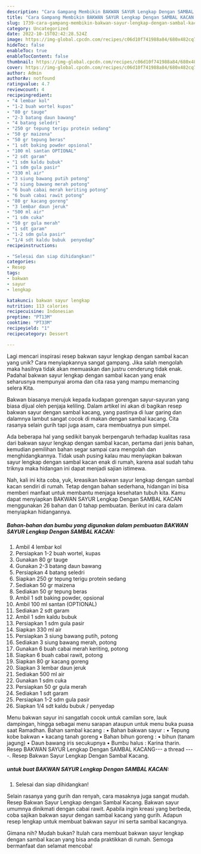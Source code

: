 ```yaml
---
description: "Cara Gampang Membikin BAKWAN SAYUR Lengkap Dengan SAMBAL KACAN yang Enak"
title: "Cara Gampang Membikin BAKWAN SAYUR Lengkap Dengan SAMBAL KACAN yang Enak"
slug: 1739-cara-gampang-membikin-bakwan-sayur-lengkap-dengan-sambal-kacan-yang-enak
category: Uncategorized
date: 2022-10-15T02:42:28.524Z
image: https://img-global.cpcdn.com/recipes/c06d10f741988a84/680x482cq70/bakwan-sayur-lengkap-dengan-sambal-kacan-foto-resep-utama.jpg
hideToc: false
enableToc: true
enableTocContent: false
thumbnail: https://img-global.cpcdn.com/recipes/c06d10f741988a84/680x482cq70/bakwan-sayur-lengkap-dengan-sambal-kacan-foto-resep-utama.jpg
cover: https://img-global.cpcdn.com/recipes/c06d10f741988a84/680x482cq70/bakwan-sayur-lengkap-dengan-sambal-kacan-foto-resep-utama.jpg
author: Admin
authorAv: notfound
ratingvalue: 4.7
reviewcount: 4
recipeingredient:
- "4 lembar kol"
- "1-2 buah wortel kupas"
- "80 gr tauge"
- "2-3 batang daun bawang"
- "4 batang seledri"
- "250 gr tepung terigu protein sedang"
- "50 gr maizena"
- "50 gr tepung beras"
- "1 sdt baking powder opsional"
- "100 ml santan OPTIONAL"
- "2 sdt garam"
- "1 sdm kaldu bubuk"
- "1 sdm gula pasir"
- "330 ml air"
- "3 siung bawang putih potong"
- "3 siung bawang merah potong"
- "6 buah cabai merah keriting potong"
- "6 buah cabai rawit potong"
- "80 gr kacang goreng"
- "3 lembar daun jeruk"
- "500 ml air"
- "1 sdm cuka"
- "50 gr gula merah"
- "1 sdt garam"
- "1-2 sdm gula pasir"
- "1/4 sdt kaldu bubuk  penyedap"
recipeinstructions:

- "Selesai dan siap dihidangkan!"
categories:
- Resep
tags:
- bakwan
- sayur
- lengkap

katakunci: bakwan sayur lengkap 
nutrition: 113 calories
recipecuisine: Indonesian
preptime: "PT13M"
cooktime: "PT33M"
recipeyield: "1"
recipecategory: Dessert

---
```





Lagi mencari inspirasi resep bakwan sayur lengkap dengan sambal kacan yang unik? Cara menyiapkannya sangat gampang. Jika salah mengolah maka hasilnya tidak akan memuaskan dan justru cenderung tidak enak. Padahal bakwan sayur lengkap dengan sambal kacan yang enak seharusnya mempunyai aroma dan cita rasa yang mampu memancing selera Kita.





Bakwan biasanya merujuk kepada kudapan gorengan sayur-sayuran yang biasa dijual oleh penjaja keliling. Dalam artikel ini akan di bagikan resep bakwan sayur dengan sambal kacang, yang pastinya di luar garing dan dalamnya lambut sangat cocok di makan dengan sambal kacang. Cita rasanya selain gurih tapi juga asam, cara membuatnya pun simpel.

Ada beberapa hal yang sedikit banyak berpengaruh terhadap kualitas rasa dari bakwan sayur lengkap dengan sambal kacan, pertama dari jenis bahan, kemudian pemilihan bahan segar sampai cara mengolah dan menghidangkannya. Tidak usah pusing kalau mau menyiapkan bakwan sayur lengkap dengan sambal kacan enak di rumah, karena asal sudah tahu triknya maka hidangan ini dapat menjadi sajian istimewa.






Nah, kali ini kita coba, yuk, kreasikan bakwan sayur lengkap dengan sambal kacan sendiri di rumah. Tetap dengan bahan sederhana, hidangan ini bisa memberi manfaat untuk membantu menjaga kesehatan tubuh kita. Kamu dapat menyiapkan BAKWAN SAYUR Lengkap Dengan SAMBAL KACAN menggunakan 26 bahan dan 0 tahap pembuatan. Berikut ini cara dalam menyiapkan hidangannya.

<!--inarticleads1-->

##### Bahan-bahan dan bumbu yang digunakan dalam pembuatan BAKWAN SAYUR Lengkap Dengan SAMBAL KACAN:

1. Ambil 4 lembar kol
1. Persiapkan 1-2 buah wortel, kupas
1. Gunakan 80 gr tauge
1. Gunakan 2-3 batang daun bawang
1. Persiapkan 4 batang seledri
1. Siapkan 250 gr tepung terigu protein sedang
1. Sediakan 50 gr maizena
1. Sediakan 50 gr tepung beras
1. Ambil 1 sdt baking powder, opsional
1. Ambil 100 ml santan (OPTIONAL)
1. Sediakan 2 sdt garam
1. Ambil 1 sdm kaldu bubuk
1. Persiapkan 1 sdm gula pasir
1. Siapkan 330 ml air
1. Persiapkan 3 siung bawang putih, potong
1. Sediakan 3 siung bawang merah, potong
1. Gunakan 6 buah cabai merah keriting, potong
1. Siapkan 6 buah cabai rawit, potong
1. Siapkan 80 gr kacang goreng
1. Siapkan 3 lembar daun jeruk
1. Sediakan 500 ml air
1. Gunakan 1 sdm cuka
1. Persiapkan 50 gr gula merah
1. Sediakan 1 sdt garam
1. Persiapkan 1-2 sdm gula pasir
1. Siapkan 1/4 sdt kaldu bubuk / penyedap


Menu bakwan sayur ini sangatlah cocok untuk camilan sore, lauk dampingan, hingga sebagai menu sarapan ataupun untuk menu buka puasa saat Ramadhan. Bahan sambal kacang : • Bahan bakwan sayur : • Tepung kobe bakwan • kacang tanah goreng • Bahan bihun goreng : • bihun (tanam jagung) • Daun bawang iris secukupnya • Bumbu halus : Karina tharin. Resep BAKWAN SAYUR Lengkap Dengan SAMBAL KACANG--- a thread ----. Resep Bakwan Sayur Lengkap Dengan Sambal Kacang. 

<!--inarticleads2-->

#####  untuk buat BAKWAN SAYUR Lengkap Dengan SAMBAL KACAN:


1. Selesai dan siap dihidangkan!

Selain rasanya yang gurih dan renyah, cara masaknya juga sangat mudah. Resep Bakwan Sayur Lengkap dengan Sambal Kacang. Bakwan sayur umumnya dinikmati dengan cabai rawit. Apabila ingin kreasi yang berbeda, coba sajikan bakwan sayur dengan sambal kacang yang gurih. Adapun resep lengkap untuk membuat bakwan sayur ini serta sambal kacangnya. 

Gimana nih? Mudah bukan? Itulah cara membuat bakwan sayur lengkap dengan sambal kacan yang bisa anda praktikkan di rumah. Semoga bermanfaat dan selamat mencoba!
